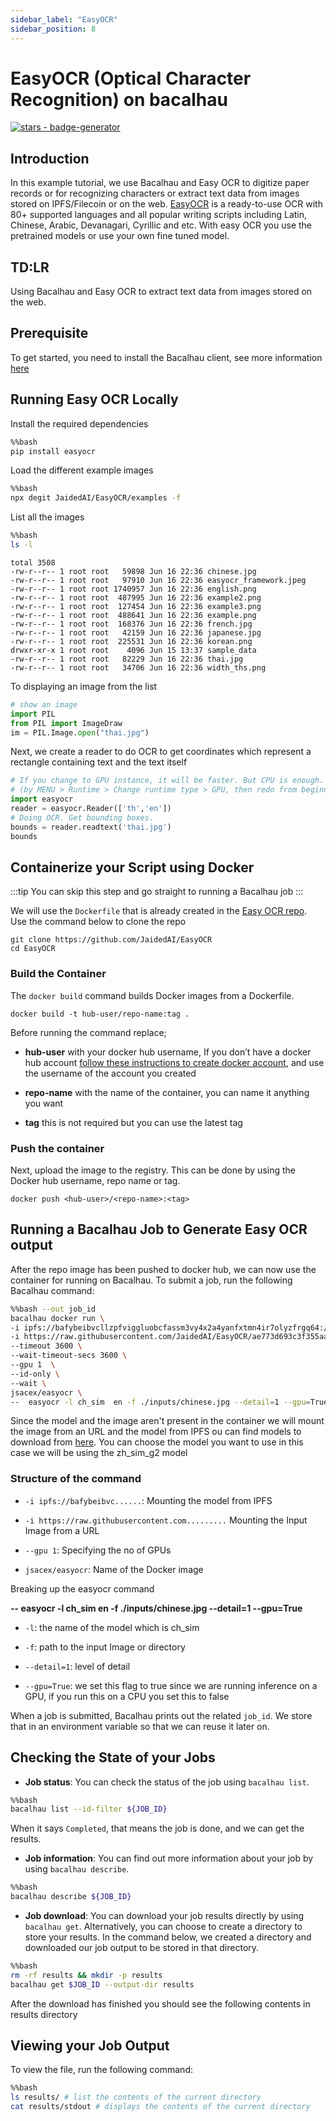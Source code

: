```yaml
---
sidebar_label: "EasyOCR"
sidebar_position: 8
---
```

# EasyOCR (Optical Character Recognition) on bacalhau


[![stars - badge-generator](https://img.shields.io/github/stars/bacalhau-project/bacalhau?style=social)](https://github.com/bacalhau-project/bacalhau)

## Introduction

In this example tutorial, we use Bacalhau and Easy OCR to digitize paper records or for recognizing characters or extract text data from images stored on IPFS/Filecoin or on the web. [EasyOCR](https://www.jaided.ai/) is a ready-to-use OCR with 80+ supported languages and all popular writing scripts including Latin, Chinese, Arabic, Devanagari, Cyrillic and etc. With easy OCR you use the pretrained models or use your own fine tuned model.

## TD:LR
Using Bacalhau and Easy OCR to extract text data from images stored on the web.

## Prerequisite

To get started, you need to install the Bacalhau client, see more information [here](https://docs.bacalhau.org/getting-started/installation)

## Running Easy OCR Locally​

Install the required dependencies


```bash
%%bash
pip install easyocr
```

Load the different example images


```bash
%%bash
npx degit JaidedAI/EasyOCR/examples -f
```

List all the images


```bash
%%bash
ls -l
```

    total 3508
    -rw-r--r-- 1 root root   59898 Jun 16 22:36 chinese.jpg
    -rw-r--r-- 1 root root   97910 Jun 16 22:36 easyocr_framework.jpeg
    -rw-r--r-- 1 root root 1740957 Jun 16 22:36 english.png
    -rw-r--r-- 1 root root  487995 Jun 16 22:36 example2.png
    -rw-r--r-- 1 root root  127454 Jun 16 22:36 example3.png
    -rw-r--r-- 1 root root  488641 Jun 16 22:36 example.png
    -rw-r--r-- 1 root root  168376 Jun 16 22:36 french.jpg
    -rw-r--r-- 1 root root   42159 Jun 16 22:36 japanese.jpg
    -rw-r--r-- 1 root root  225531 Jun 16 22:36 korean.png
    drwxr-xr-x 1 root root    4096 Jun 15 13:37 sample_data
    -rw-r--r-- 1 root root   82229 Jun 16 22:36 thai.jpg
    -rw-r--r-- 1 root root   34706 Jun 16 22:36 width_ths.png


To displaying an image from the list


```python
# show an image
import PIL
from PIL import ImageDraw
im = PIL.Image.open("thai.jpg")
```

Next, we create a reader to do OCR to get coordinates which represent a rectangle containing text and the text itself 


```python
# If you change to GPU instance, it will be faster. But CPU is enough.
# (by MENU > Runtime > Change runtime type > GPU, then redo from beginning )
import easyocr
reader = easyocr.Reader(['th','en'])
# Doing OCR. Get bounding boxes.
bounds = reader.readtext('thai.jpg')
bounds
```

## Containerize your Script using Docker

:::tip
You can skip this step and go straight to running a Bacalhau job
:::

We will use the `Dockerfile` that is already created in the [Easy OCR repo](https://github.com/JaidedAI/EasyOCR). Use the command below to clone the repo

```
git clone https://github.com/JaidedAI/EasyOCR
cd EasyOCR
```

### Build the Container

The `docker build` command builds Docker images from a Dockerfile. 

```
docker build -t hub-user/repo-name:tag .
```

Before running the command replace;

- **hub-user** with your docker hub username, If you don’t have a docker hub account [follow these instructions to create docker account](https://docs.docker.com/docker-id/), and use the username of the account you created

- **repo-name** with the name of the container, you can name it anything you want

- **tag** this is not required but you can use the latest tag

### Push the container

Next, upload the image to the registry. This can be done by using the Docker hub username, repo name or tag.

```
docker push <hub-user>/<repo-name>:<tag>
```

## Running a Bacalhau Job to Generate Easy OCR output

After the repo image has been pushed to docker hub, we can now use the container for running on Bacalhau. To submit a job, run the following Bacalhau command:


```bash
%%bash --out job_id
bacalhau docker run \
-i ipfs://bafybeibvcllzpfviggluobcfassm3vy4x2a4yanfxtmn4ir7olyzfrgq64:/root/.EasyOCR/model/zh_sim_g2.pth  \
-i https://raw.githubusercontent.com/JaidedAI/EasyOCR/ae773d693c3f355aac2e58f0d8142c600172f016/examples/chinese.jpg \
--timeout 3600 \
--wait-timeout-secs 3600 \
--gpu 1  \
--id-only \
--wait \
jsacex/easyocr \
--  easyocr -l ch_sim  en -f ./inputs/chinese.jpg --detail=1 --gpu=True

```

Since the model and the image aren't present in the container we will mount the image from an URL and the model from IPFS ou can find models to download from [here](https://www.jaided.ai/easyocr/modelhub/). You can choose the model you want to use in this case we will be using the zh_sim_g2 model

### Structure of the command

-  `-i ipfs://bafybeibvc......`: Mounting the model from IPFS

- `-i https://raw.githubusercontent.com.........` Mounting the Input Image from a URL
- `--gpu 1`: Specifying the no of GPUs

- `jsacex/easyocr`: Name of the Docker image

Breaking up the easyocr command

**--  easyocr -l ch_sim  en -f ./inputs/chinese.jpg --detail=1 --gpu=True**

- `-l`: the name of the model which is ch_sim

- `-f`: path to the input Image or directory

- `--detail=1`:  level of detail

- `--gpu=True`: we set this flag to true since we are running inference on a GPU, if you run this on a CPU you set this to false 


When a job is submitted, Bacalhau prints out the related `job_id`. We store that in an environment variable so that we can reuse it later on.

## Checking the State of your Jobs

- **Job status**: You can check the status of the job using `bacalhau list`. 


```bash
%%bash
bacalhau list --id-filter ${JOB_ID}
```

When it says `Completed`, that means the job is done, and we can get the results.

- **Job information**: You can find out more information about your job by using `bacalhau describe`.


```bash
%%bash
bacalhau describe ${JOB_ID}
```

- **Job download**: You can download your job results directly by using `bacalhau get`. Alternatively, you can choose to create a directory to store your results. In the command below, we created a directory and downloaded our job output to be stored in that directory.


```bash
%%bash
rm -rf results && mkdir -p results
bacalhau get $JOB_ID --output-dir results
```

After the download has finished you should see the following contents in results directory

## Viewing your Job Output

To view the file, run the following command:


```bash
%%bash
ls results/ # list the contents of the current directory 
cat results/stdout # displays the contents of the current directory 
```
